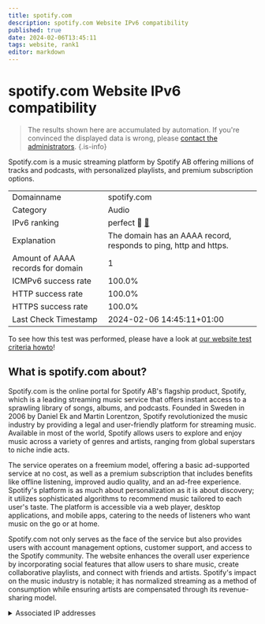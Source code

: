 ```yaml
---
title: spotify.com
description: spotify.com Website IPv6 compatibility
published: true
date: 2024-02-06T13:45:11
tags: website, rank1
editor: markdown
---
```


# spotify.com Website IPv6 compatibility

> The results shown here are accumulated by automation. If you're convinced the displayed data is wrong, please [contact the administrators](/howto/chat). 
{.is-info}

Spotify.com is a music streaming platform by Spotify AB offering millions of tracks and podcasts, with personalized playlists, and premium subscription options.


|   |   |
| - | - |
| Domainname | spotify.com
| Category | Audio |
| IPv6 ranking | perfect :1st_place_medal: [🔗](/howto/ranking) |
| Explanation | The domain has an AAAA record, responds to ping, http and https. |
| Amount of AAAA records for domain | 1 |
| ICMPv6 success rate | 100.0%|
| HTTP success rate | 100.0% |
| HTTPS success rate | 100.0% |
| Last Check Timestamp | 2024-02-06 14:45:11+01:00 |

To see how this test was performed, please have a look at [our website test criteria howto](/howto/testcriteria/website)!


## What is spotify.com about?
Spotify.com is the online portal for Spotify AB's flagship product, Spotify, which is a leading streaming music service that offers instant access to a sprawling library of songs, albums, and podcasts. Founded in Sweden in 2006 by Daniel Ek and Martin Lorentzon, Spotify revolutionized the music industry by providing a legal and user-friendly platform for streaming music. Available in most of the world, Spotify allows users to explore and enjoy music across a variety of genres and artists, ranging from global superstars to niche indie acts.

The service operates on a freemium model, offering a basic ad-supported service at no cost, as well as a premium subscription that includes benefits like offline listening, improved audio quality, and an ad-free experience. Spotify's platform is as much about personalization as it is about discovery; it utilizes sophisticated algorithms to recommend music tailored to each user's taste. The platform is accessible via a web player, desktop applications, and mobile apps, catering to the needs of listeners who want music on the go or at home.

Spotify.com not only serves as the face of the service but also provides users with account management options, customer support, and access to the Spotify community. The website enhances the overall user experience by incorporating social features that allow users to share music, create collaborative playlists, and connect with friends and artists. Spotify's impact on the music industry is notable; it has normalized streaming as a method of consumption while ensuring artists are compensated through its revenue-sharing model.



<details>
<summary>Associated IP addresses</summary>

2600:1901:1:c36::

</details>
